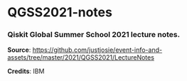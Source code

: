 # QGSS2021-notes

### **Qiskit Global Summer School 2021** lecture notes.

**Source**: https://github.com/justjosie/event-info-and-assets/tree/master/2021/QGSS2021/LectureNotes

**Credits**: IBM

